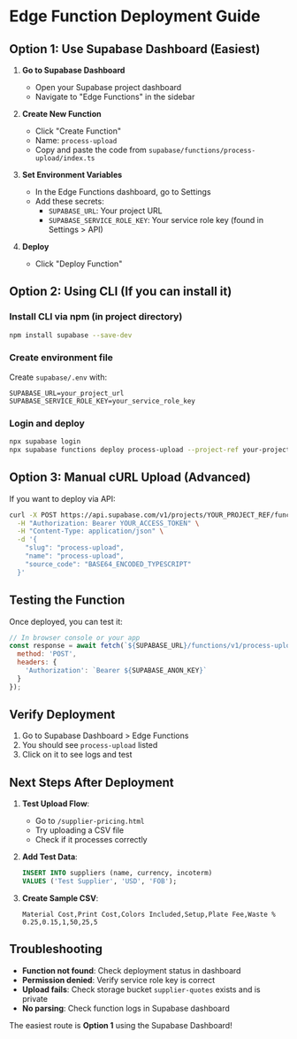 # Edge Function Deployment Guide

## Option 1: Use Supabase Dashboard (Easiest)

1. **Go to Supabase Dashboard**
   - Open your Supabase project dashboard
   - Navigate to "Edge Functions" in the sidebar

2. **Create New Function**
   - Click "Create Function"
   - Name: `process-upload`
   - Copy and paste the code from `supabase/functions/process-upload/index.ts`

3. **Set Environment Variables**
   - In the Edge Functions dashboard, go to Settings
   - Add these secrets:
     - `SUPABASE_URL`: Your project URL
     - `SUPABASE_SERVICE_ROLE_KEY`: Your service role key (found in Settings > API)

4. **Deploy**
   - Click "Deploy Function"

## Option 2: Using CLI (If you can install it)

### Install CLI via npm (in project directory)
```bash
npm install supabase --save-dev
```

### Create environment file
Create `supabase/.env` with:
```
SUPABASE_URL=your_project_url
SUPABASE_SERVICE_ROLE_KEY=your_service_role_key
```

### Login and deploy
```bash
npx supabase login
npx supabase functions deploy process-upload --project-ref your-project-ref
```

## Option 3: Manual cURL Upload (Advanced)

If you want to deploy via API:

```bash
curl -X POST https://api.supabase.com/v1/projects/YOUR_PROJECT_REF/functions \
  -H "Authorization: Bearer YOUR_ACCESS_TOKEN" \
  -H "Content-Type: application/json" \
  -d '{
    "slug": "process-upload",
    "name": "process-upload",
    "source_code": "BASE64_ENCODED_TYPESCRIPT"
  }'
```

## Testing the Function

Once deployed, you can test it:

```javascript
// In browser console or your app
const response = await fetch(`${SUPABASE_URL}/functions/v1/process-upload?uploadId=test-id`, {
  method: 'POST',
  headers: {
    'Authorization': `Bearer ${SUPABASE_ANON_KEY}`
  }
});
```

## Verify Deployment

1. Go to Supabase Dashboard > Edge Functions
2. You should see `process-upload` listed
3. Click on it to see logs and test

## Next Steps After Deployment

1. **Test Upload Flow**:
   - Go to `/supplier-pricing.html`
   - Try uploading a CSV file
   - Check if it processes correctly

2. **Add Test Data**:
   ```sql
   INSERT INTO suppliers (name, currency, incoterm)
   VALUES ('Test Supplier', 'USD', 'FOB');
   ```

3. **Create Sample CSV**:
   ```csv
   Material Cost,Print Cost,Colors Included,Setup,Plate Fee,Waste %
   0.25,0.15,1,50,25,5
   ```

## Troubleshooting

- **Function not found**: Check deployment status in dashboard
- **Permission denied**: Verify service role key is correct
- **Upload fails**: Check storage bucket `supplier-quotes` exists and is private
- **No parsing**: Check function logs in Supabase dashboard

The easiest route is **Option 1** using the Supabase Dashboard!
